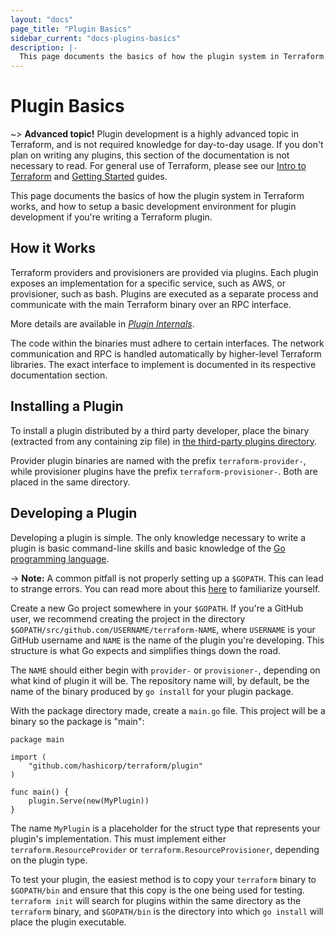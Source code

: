```yaml
---
layout: "docs"
page_title: "Plugin Basics"
sidebar_current: "docs-plugins-basics"
description: |-
  This page documents the basics of how the plugin system in Terraform works, and how to setup a basic development environment for plugin development if you're writing a Terraform plugin.
---
```


# Plugin Basics

~> **Advanced topic!** Plugin development is a highly advanced
topic in Terraform, and is not required knowledge for day-to-day usage.
If you don't plan on writing any plugins, this section of the documentation is 
not necessary to read. For general use of Terraform, please see our
[Intro to Terraform](/intro/index.html) and [Getting
Started](/intro/getting-started/install.html) guides.

This page documents the basics of how the plugin system in Terraform
works, and how to setup a basic development environment for plugin development
if you're writing a Terraform plugin.

## How it Works

Terraform providers and provisioners are provided via plugins. Each plugin
exposes an implementation for a specific service, such as AWS, or provisioner,
such as bash. Plugins are executed as a separate process and communicate with
the main Terraform binary over an RPC interface.

More details are available in
_[Plugin Internals](/docs/internals/internal-plugins.html)_.

The code within the binaries must adhere to certain interfaces.
The network communication and RPC is handled automatically by higher-level
Terraform libraries. The exact interface to implement is documented
in its respective documentation section.

## Installing a Plugin

To install a plugin distributed by a third party developer, place the binary
(extracted from any containing zip file) in
[the third-party plugins directory](/docs/configuration/providers.html#third-party-plugins).

Provider plugin binaries are named with the prefix `terraform-provider-`,
while provisioner plugins have the prefix `terraform-provisioner-`. Both
are placed in the same directory.

## Developing a Plugin

Developing a plugin is simple. The only knowledge necessary to write
a plugin is basic command-line skills and basic knowledge of the
[Go programming language](http://golang.org).

-> **Note:** A common pitfall is not properly setting up a
<code>$GOPATH</code>. This can lead to strange errors. You can read more about
this [here](https://golang.org/doc/code.html) to familiarize
yourself.

Create a new Go project somewhere in your `$GOPATH`. If you're a
GitHub user, we recommend creating the project in the directory
`$GOPATH/src/github.com/USERNAME/terraform-NAME`, where `USERNAME`
is your GitHub username and `NAME` is the name of the plugin you're
developing. This structure is what Go expects and simplifies things down
the road.

The `NAME` should either begin with `provider-` or `provisioner-`,
depending on what kind of plugin it will be. The repository name will,
by default, be the name of the binary produced by `go install` for
your plugin package.

With the package directory made, create a `main.go` file. This project will
be a binary so the package is "main":

```golang
package main

import (
	"github.com/hashicorp/terraform/plugin"
)

func main() {
	plugin.Serve(new(MyPlugin))
}
```

The name `MyPlugin` is a placeholder for the struct type that represents
your plugin's implementation. This must implement either
`terraform.ResourceProvider` or `terraform.ResourceProvisioner`, depending
on the plugin type.

To test your plugin, the easiest method is to copy your `terraform` binary
to `$GOPATH/bin` and ensure that this copy is the one being used for testing.
`terraform init` will search for plugins within the same directory as the
`terraform` binary, and `$GOPATH/bin` is the directory into which `go install`
will place the plugin executable.
